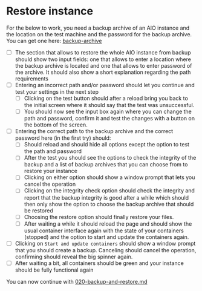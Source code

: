 # Restore instance

For the below to work, you need a backup archive of an AIO instance and the location on the test machine and the password for the backup archive. You can get one here: [backup-archive](./assets/backup-archive/)

- [ ] The section that allows to restore the whole AIO instance from backup should show two input fields: one that allows to enter a location where the backup archive is located and one that allows to enter password of the archive. It should also show a short explanation regarding the path requirements
- [ ] Entering an incorrect path and/or password should let you continue and test your settings in the next step
    - [ ] Clicking on the test button should after a reload bring you back to the initial screen where it should say that the test was unsuccessful.
    - [ ] You should now see the input box again where you can change the path and password, confirm it and test the changes with a button on the bottom of the screen. 
- [ ] Entering the correct path to the backup archive and the correct password here (in the first try) should:
    - [ ] Should reload and should hide all options except the option to test the path and password
    - [ ] After the test you should see the options to check the integrity of the backup and a list of backup archives that you can choose from to restore your instance
    - [ ] Clicking on either option should show a window prompt that lets you cancel the operation
    - [ ] Clicking on the integrity check option should check the integrity and report that the backup integrity is good after a while which should then only show the option to choose the backup archive that should be restored
    - [ ] Choosing the restore option should finally restore your files. 
    - [ ] After waiting a while it should reload the page and should show the usual container interface again with the state of your containers (stopped) and the option to start and update the containers again.
- [ ] Clicking on `Start and update containers` should show a window prompt that you should create a backup. Canceling should cancel the operation, confirming should reveal the big spinner again.
- [ ] After waiting a bit, all containers should be green and your instance should be fully functional again

You can now continue with [020-backup-and-restore.md](./020-backup-and-restore.md)
